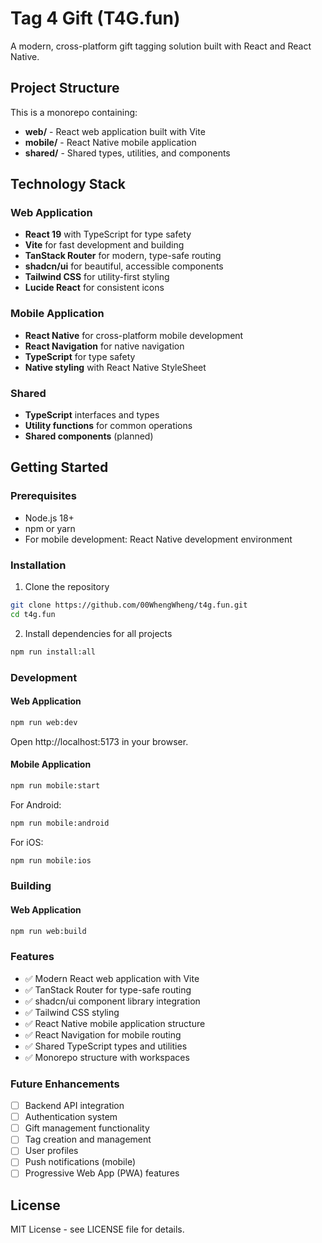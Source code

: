 # Tag 4 Gift (T4G.fun)

A modern, cross-platform gift tagging solution built with React and React Native.

## Project Structure

This is a monorepo containing:

- **web/** - React web application built with Vite
- **mobile/** - React Native mobile application
- **shared/** - Shared types, utilities, and components

## Technology Stack

### Web Application
- **React 19** with TypeScript for type safety
- **Vite** for fast development and building
- **TanStack Router** for modern, type-safe routing
- **shadcn/ui** for beautiful, accessible components
- **Tailwind CSS** for utility-first styling
- **Lucide React** for consistent icons

### Mobile Application
- **React Native** for cross-platform mobile development
- **React Navigation** for native navigation
- **TypeScript** for type safety
- **Native styling** with React Native StyleSheet

### Shared
- **TypeScript** interfaces and types
- **Utility functions** for common operations
- **Shared components** (planned)

## Getting Started

### Prerequisites
- Node.js 18+ 
- npm or yarn
- For mobile development: React Native development environment

### Installation

1. Clone the repository
```bash
git clone https://github.com/00WhengWheng/t4g.fun.git
cd t4g.fun
```

2. Install dependencies for all projects
```bash
npm run install:all
```

### Development

#### Web Application
```bash
npm run web:dev
```
Open http://localhost:5173 in your browser.

#### Mobile Application
```bash
npm run mobile:start
```

For Android:
```bash
npm run mobile:android
```

For iOS:
```bash
npm run mobile:ios
```

### Building

#### Web Application
```bash
npm run web:build
```

### Features

- ✅ Modern React web application with Vite
- ✅ TanStack Router for type-safe routing
- ✅ shadcn/ui component library integration
- ✅ Tailwind CSS styling
- ✅ React Native mobile application structure
- ✅ React Navigation for mobile routing
- ✅ Shared TypeScript types and utilities
- ✅ Monorepo structure with workspaces

### Future Enhancements

- [ ] Backend API integration
- [ ] Authentication system
- [ ] Gift management functionality
- [ ] Tag creation and management
- [ ] User profiles
- [ ] Push notifications (mobile)
- [ ] Progressive Web App (PWA) features

## License

MIT License - see LICENSE file for details.
